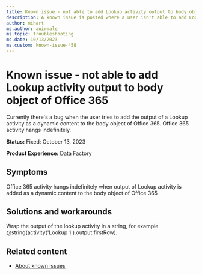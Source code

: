 ```yaml
---
title: Known issue - not able to add Lookup activity output to body object of Office 365.
description: A known issue is posted where a user isn't able to add Lookup activity output to the body object of Office 365.
author: mihart
ms.author: anirmale
ms.topic: troubleshooting 
ms.date: 10/13/2023
ms.custom: known-issue-458
---
```


# Known issue - not able to add Lookup activity output to body object of Office 365

Currently there's a bug when the user tries to add the output of a Lookup activity as a dynamic content to the body object of Office 365. Office 365 activity hangs indefinitely.

**Status:** Fixed: October 13, 2023

**Product Experience:** Data Factory

## Symptoms

Office 365 activity hangs indefinitely when output of Lookup activity is added as a dynamic content to the body object of Office 365

## Solutions and workarounds

Wrap the output of the lookup activity in a string, for example @string(activity('Lookup 1').output.firstRow).

## Related content

- [About known issues](https://support.fabric.microsoft.com/known-issues)
